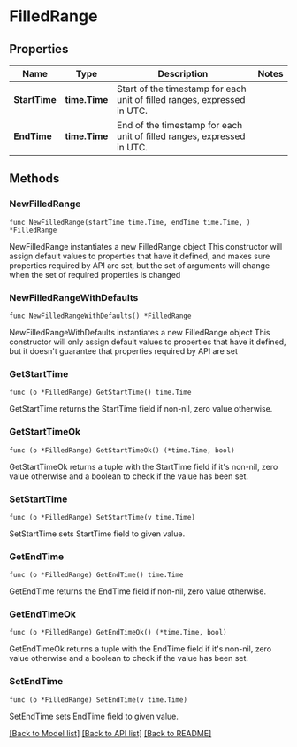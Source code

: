 # FilledRange

## Properties

Name | Type | Description | Notes
------------ | ------------- | ------------- | -------------
**StartTime** | **time.Time** | Start of the timestamp for each unit of filled ranges, expressed in UTC. | 
**EndTime** | **time.Time** | End of the timestamp for each unit of filled ranges, expressed in UTC. | 

## Methods

### NewFilledRange

`func NewFilledRange(startTime time.Time, endTime time.Time, ) *FilledRange`

NewFilledRange instantiates a new FilledRange object
This constructor will assign default values to properties that have it defined,
and makes sure properties required by API are set, but the set of arguments
will change when the set of required properties is changed

### NewFilledRangeWithDefaults

`func NewFilledRangeWithDefaults() *FilledRange`

NewFilledRangeWithDefaults instantiates a new FilledRange object
This constructor will only assign default values to properties that have it defined,
but it doesn't guarantee that properties required by API are set

### GetStartTime

`func (o *FilledRange) GetStartTime() time.Time`

GetStartTime returns the StartTime field if non-nil, zero value otherwise.

### GetStartTimeOk

`func (o *FilledRange) GetStartTimeOk() (*time.Time, bool)`

GetStartTimeOk returns a tuple with the StartTime field if it's non-nil, zero value otherwise
and a boolean to check if the value has been set.

### SetStartTime

`func (o *FilledRange) SetStartTime(v time.Time)`

SetStartTime sets StartTime field to given value.


### GetEndTime

`func (o *FilledRange) GetEndTime() time.Time`

GetEndTime returns the EndTime field if non-nil, zero value otherwise.

### GetEndTimeOk

`func (o *FilledRange) GetEndTimeOk() (*time.Time, bool)`

GetEndTimeOk returns a tuple with the EndTime field if it's non-nil, zero value otherwise
and a boolean to check if the value has been set.

### SetEndTime

`func (o *FilledRange) SetEndTime(v time.Time)`

SetEndTime sets EndTime field to given value.



[[Back to Model list]](../README.md#documentation-for-models) [[Back to API list]](../README.md#documentation-for-api-endpoints) [[Back to README]](../README.md)


